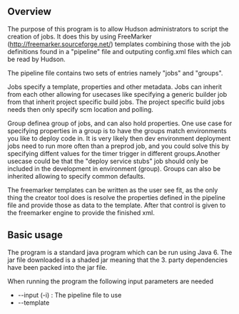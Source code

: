 Overview
---------
The purpose of this program is to allow Hudson administrators to script the creation of jobs. It does this by using 
FreeMarker (http://freemarker.sourceforge.net/) templates combining those with the job definitions 
found in a "pipeline" file and outputing config.xml files which can be read by Hudson.

The pipeline file contains two sets of entries namely "jobs" and "groups". 

Jobs specify a template, properties and other metadata. Jobs can inherit from each other allowing for 
usecases like specifying a generic builder job from that inherit project specific build jobs. The project specific 
build jobs needs then only specify scm location and polling.

Group definea group of jobs, and can also hold properties. One use case for specifying properties in a group is to 
have the groups match environments you like to deploy code in. It is very likely then dev environment deployment jobs
need to run more often than a preprod job, and you could solve this by specifying diffent values for the timer trigger 
in different groups.Another usecase could be that the "deploy service stubs" job should only be included in the development 
in environment (group). Groups can also be inherited allowing to specify common defaults.

The freemarker templates can be written as the user see fit, as the only thing the creator tool does is resolve the 
properties defined in the pipeline file and provide those as data to the template. After that control is given 
to the freemarker engine to provide the finished xml.

Basic usage
-----------

The program is a standard java program which can be run using Java 6. The jar file downloaded is a shaded jar meaning 
that the 3. party dependencies have been packed into the jar file. 

When running the program the following input parameters are needed

*   --input (-i) <pipeline file>: The pipeline file to use 
*   --template <template dir>: The directory where all templates are stored. paths to templates are 
    evaluated from here.
*   --output (-o) <output directory>: All finished files will be written here
*   --group (-g) <name>: The group of jobs to create config files for.

Once the program is started it does the following steps:

1.  Load the pipeline file
2.  Build the effective group definition by resolving any inheritance
3.  For each job included build the effective jobs based on the inheritance
4.  For each job apply any global properties specified in the group from step 2
5.  For each job apply any job specific properties specified in the group from step 2
6.  For each job build datamodel from properties, call freemarker and save the xml

The output is placed in the output directory and follows the format ${output.basedir}/${resolved.jobname}/config.xml. 
This format allows you to specify a hudson jbos folder (${HUDSON_HOME}/jobs/) directly and hudson will pick up new jobs 
when it reloads the configuration.


Defining pipelines
------------------



Using FreeMarker
----------------


